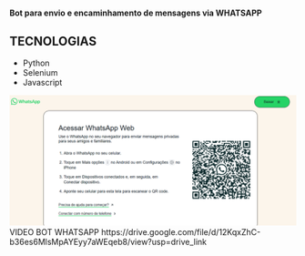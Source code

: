 <h4>Bot para envio e encaminhamento de mensagens via WHATSAPP</h4>

## TECNOLOGIAS
* Python
* Selenium
* Javascript

<img src="https://github.com/BSFernando/Portfolio/blob/main/imgs/bot_whatsapp/img_wpp.png" alt="alt text" width="600px" href="https://drive.google.com/file/d/12KqxZhC-b36es6MlsMpAYEyy7aWEqeb8/view?usp=drive_link">
VIDEO BOT WHATSAPP https://drive.google.com/file/d/12KqxZhC-b36es6MlsMpAYEyy7aWEqeb8/view?usp=drive_link
